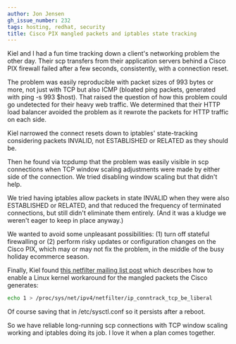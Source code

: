 ```yaml
---
author: Jon Jensen
gh_issue_number: 232
tags: hosting, redhat, security
title: Cisco PIX mangled packets and iptables state tracking
---
```


Kiel and I had a fun time tracking down a client's networking problem the other day. Their scp transfers from their application servers behind a Cisco PIX firewall failed after a few seconds, consistently, with a connection reset.

The problem was easily reproducible with packet sizes of 993 bytes or more, not just with TCP but also ICMP (bloated ping packets, generated with ping -s 993 $host). That raised the question of how this problem could go undetected for their heavy web traffic. We determined that their HTTP load balancer avoided the problem as it rewrote the packets for HTTP traffic on each side.

Kiel narrowed the connect resets down to iptables' state-tracking considering packets INVALID, not ESTABLISHED or RELATED as they should be.

Then he found via tcpdump that the problem was easily visible in scp connections when TCP window scaling adjustments were made by either side of the connection. We tried disabling window scaling but that didn't help.

We tried having iptables allow packets in state INVALID when they were also ESTABLISHED or RELATED, and that reduced the frequency of terminated connections, but still didn't eliminate them entirely. (And it was a kludge we weren't eager to keep in place anyway.)

We wanted to avoid some unpleasant possibilities: (1) turn off stateful firewalling or (2) perform risky updates or configuration changes on the Cisco PIX, which may or may not fix the problem, in the middle of the busy holiday ecommerce season.

Finally, Kiel found [this netfilter mailing list post](http://lists.netfilter.org/pipermail/netfilter/2006-September/066840.html) which describes how to enable a Linux kernel workaround for the mangled packets the Cisco generates:

```bash
echo 1 > /proc/sys/net/ipv4/netfilter/ip_conntrack_tcp_be_liberal
```

Of course saving that in /etc/sysctl.conf so it persists after a reboot.

So we have reliable long-running scp connections with TCP window scaling working and iptables doing its job. I love it when a plan comes together.

